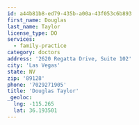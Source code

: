 ```yaml
---
id: a44b81b8-ed79-435b-a00a-43f053c6b893
first_name: Douglas
last_name: Taylor
license_type: DO
services:
  - family-practice
category: doctors
address: '2620 Regatta Drive, Suite 102'
city: 'Las Vegas'
state: NV
zip: '89128'
phone: '7029271905'
title: 'Douglas Taylor'
_geoloc:
  lng: -115.265
  lat: 36.193501
---
```

